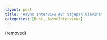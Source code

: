 ```yaml
---
layout: post
title: 'Async Interview #8: Stjepan Glavina'
categories: [Rust, AsyncInterviews]
---
```

(removed)